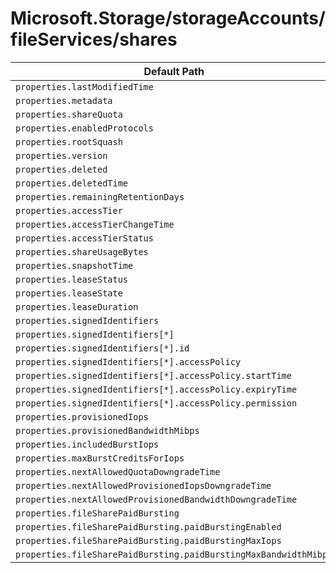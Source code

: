 # Microsoft.Storage/storageAccounts/fileServices/shares

| Default Path | Alias |
|---|---|
| `properties.lastModifiedTime` | `Microsoft.Storage/storageAccounts/fileServices/shares/lastModifiedTime` |
| `properties.metadata` | `Microsoft.Storage/storageAccounts/fileServices/shares/metadata` |
| `properties.shareQuota` | `Microsoft.Storage/storageAccounts/fileServices/shares/shareQuota` |
| `properties.enabledProtocols` | `Microsoft.Storage/storageAccounts/fileServices/shares/enabledProtocols` |
| `properties.rootSquash` | `Microsoft.Storage/storageAccounts/fileServices/shares/rootSquash` |
| `properties.version` | `Microsoft.Storage/storageAccounts/fileServices/shares/version` |
| `properties.deleted` | `Microsoft.Storage/storageAccounts/fileServices/shares/deleted` |
| `properties.deletedTime` | `Microsoft.Storage/storageAccounts/fileServices/shares/deletedTime` |
| `properties.remainingRetentionDays` | `Microsoft.Storage/storageAccounts/fileServices/shares/remainingRetentionDays` |
| `properties.accessTier` | `Microsoft.Storage/storageAccounts/fileServices/shares/accessTier` |
| `properties.accessTierChangeTime` | `Microsoft.Storage/storageAccounts/fileServices/shares/accessTierChangeTime` |
| `properties.accessTierStatus` | `Microsoft.Storage/storageAccounts/fileServices/shares/accessTierStatus` |
| `properties.shareUsageBytes` | `Microsoft.Storage/storageAccounts/fileServices/shares/shareUsageBytes` |
| `properties.snapshotTime` | `Microsoft.Storage/storageAccounts/fileServices/shares/snapshotTime` |
| `properties.leaseStatus` | `Microsoft.Storage/storageAccounts/fileServices/shares/leaseStatus` |
| `properties.leaseState` | `Microsoft.Storage/storageAccounts/fileServices/shares/leaseState` |
| `properties.leaseDuration` | `Microsoft.Storage/storageAccounts/fileServices/shares/leaseDuration` |
| `properties.signedIdentifiers` | `Microsoft.Storage/storageAccounts/fileServices/shares/signedIdentifiers` |
| `properties.signedIdentifiers[*]` | `Microsoft.Storage/storageAccounts/fileServices/shares/signedIdentifiers[*]` |
| `properties.signedIdentifiers[*].id` | `Microsoft.Storage/storageAccounts/fileServices/shares/signedIdentifiers[*].id` |
| `properties.signedIdentifiers[*].accessPolicy` | `Microsoft.Storage/storageAccounts/fileServices/shares/signedIdentifiers[*].accessPolicy` |
| `properties.signedIdentifiers[*].accessPolicy.startTime` | `Microsoft.Storage/storageAccounts/fileServices/shares/signedIdentifiers[*].accessPolicy.startTime` |
| `properties.signedIdentifiers[*].accessPolicy.expiryTime` | `Microsoft.Storage/storageAccounts/fileServices/shares/signedIdentifiers[*].accessPolicy.expiryTime` |
| `properties.signedIdentifiers[*].accessPolicy.permission` | `Microsoft.Storage/storageAccounts/fileServices/shares/signedIdentifiers[*].accessPolicy.permission` |
| `properties.provisionedIops` | `Microsoft.Storage/storageAccounts/fileServices/shares/provisionedIops` |
| `properties.provisionedBandwidthMibps` | `Microsoft.Storage/storageAccounts/fileServices/shares/provisionedBandwidthMibps` |
| `properties.includedBurstIops` | `Microsoft.Storage/storageAccounts/fileServices/shares/includedBurstIops` |
| `properties.maxBurstCreditsForIops` | `Microsoft.Storage/storageAccounts/fileServices/shares/maxBurstCreditsForIops` |
| `properties.nextAllowedQuotaDowngradeTime` | `Microsoft.Storage/storageAccounts/fileServices/shares/nextAllowedQuotaDowngradeTime` |
| `properties.nextAllowedProvisionedIopsDowngradeTime` | `Microsoft.Storage/storageAccounts/fileServices/shares/nextAllowedProvisionedIopsDowngradeTime` |
| `properties.nextAllowedProvisionedBandwidthDowngradeTime` | `Microsoft.Storage/storageAccounts/fileServices/shares/nextAllowedProvisionedBandwidthDowngradeTime` |
| `properties.fileSharePaidBursting` | `Microsoft.Storage/storageAccounts/fileServices/shares/fileSharePaidBursting` |
| `properties.fileSharePaidBursting.paidBurstingEnabled` | `Microsoft.Storage/storageAccounts/fileServices/shares/fileSharePaidBursting.paidBurstingEnabled` |
| `properties.fileSharePaidBursting.paidBurstingMaxIops` | `Microsoft.Storage/storageAccounts/fileServices/shares/fileSharePaidBursting.paidBurstingMaxIops` |
| `properties.fileSharePaidBursting.paidBurstingMaxBandwidthMibps` | `Microsoft.Storage/storageAccounts/fileServices/shares/fileSharePaidBursting.paidBurstingMaxBandwidthMibps` |

